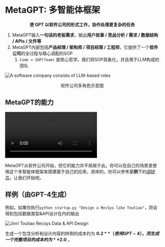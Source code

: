 # MetaGPT: 多智能体框架

<p align="center">
<b>使 GPT 以软件公司的形式工作，协作处理更复杂的任务</b>
</p>

1. MetaGPT输入**一句话的老板需求**，输出**用户故事 / 竞品分析 / 需求 / 数据结构 / APIs / 文件等**
2. MetaGPT内部包括**产品经理 / 架构师 / 项目经理 / 工程师**，它提供了一个**软件公司**的全过程与精心调配的SOP
   1. `Code = SOP(Team)` 是核心哲学。我们将SOP具象化，并且用于LLM构成的团队

![A software company consists of LLM-based roles](/image/software_company_cd.jpg)

<p align="center">软件公司多角色示意图</p>

## MetaGPT的能力

<video  controls>
  <source src="https://github.com/geekan/MetaGPT/assets/34952977/34345016-5d13-489d-b9f9-b82ace413419" type="video/mp4">
</video>

MetaGPT从软件公司开始，但它的能力并不局限于此。你可以在自己的场景里使用这个多智能体框架来搭建属于自己的应用，具体的，你可以参考**示例**下的[调研员](../use_cases/agent/researcher)。让我们开始吧。

## 样例（由GPT-4生成）

例如，如果你执行`python startup.py "Design a RecSys like Toutiao"`，将会得到包括数据类型&API设计在内的输出

![Jinri Toutiao Recsys Data & API Design](/image/data_api_design.png)

生成一个包含分析和设计内容的样例的成本约为 **$0.2** （使用GPT-4），而生成一个完整项目的成本约为 **$2.0** 。
